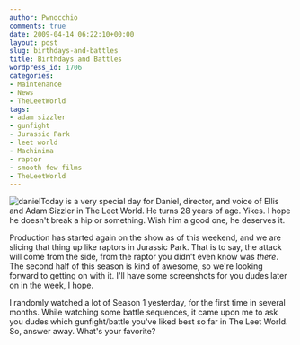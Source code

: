 ```yaml
---
author: Pwnocchio
comments: true
date: 2009-04-14 06:22:10+00:00
layout: post
slug: birthdays-and-battles
title: Birthdays and Battles
wordpress_id: 1706
categories:
- Maintenance
- News
- TheLeetWorld
tags:
- adam sizzler
- gunfight
- Jurassic Park
- leet world
- Machinima
- raptor
- smooth few films
- TheLeetWorld
---
```


![daniel](http://smoothfewfilms.com/wp-content/uploads/2009/04/daniel.jpg)Today is a very special day for Daniel, director, and voice of Ellis and Adam Sizzler in The Leet World. He turns 28 years of age. Yikes. I hope he doesn't break a hip or something. Wish him a good one, he deserves it.

Production has started again on the show as of this weekend, and we are slicing that thing up like raptors in Jurassic Park. That is to say, the attack will come from the side, from the raptor you didn't even know was _there_. The second half of this season is kind of awesome, so we're looking forward to getting on with it. I'll have some screenshots for you dudes later on in the week, I hope.

I randomly watched a lot of Season 1 yesterday, for the first time in several months. While watching some battle sequences, it came upon me to ask you dudes which gunfight/battle you've liked best so far in The  Leet World. So, answer away. What's your favorite?
